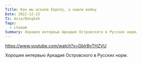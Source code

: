 ```yaml
---
Title: Как мы искали Европу, а нашли войну
Date: 2022-12-22
Tz: Asia/Bangkok
Tags:
  - слушаю
Summary: Хорошее интервью Аркадия Островского в Русских норм.
---
```


https://www.youtube.com/watch?v=GbIrByTHZVU

Хорошее интервью Аркадия Островского в Русских норм.

